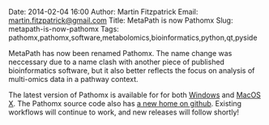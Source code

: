Date: 2014-02-04 16:00
Author: Martin Fitzpatrick
Email: martin.fitzpatrick@gmail.com
Title: MetaPath is now Pathomx
Slug: metapath-is-now-pathomx
Tags: pathomx,pathomx,software,metabolomics,bioinformatics,python,qt,pyside

MetaPath has now been renamed Pathomx. The name change was neccessary due to a name clash with another piece of published bioinformatics software, but it also better reflects the focus on analysis of multi-omics data in a pathway context.

The latest version of Pathomx is available for for both [Windows][windows-download] and [MacOS X][mac-download]. The Pathomx source code also has [a new home on github][github]. Existing workflows will continue to work, and new releases will follow shortly!

[all-downloads]: http://pathomx.org/download
[mac-download]: http://download.pathomx.org/Pathomx-2.2.0.dmg
[windows-download]: http://download.pathomx.org/Pathomx-2.2.0-amd64.msi
[github]: http://github.com/pathomx
